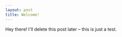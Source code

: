 ```yaml
---
layout: post
title: Welcome!
---
```


<div class="message">
    Hey there! I'll delete this post later – this is just a test.
</div>
